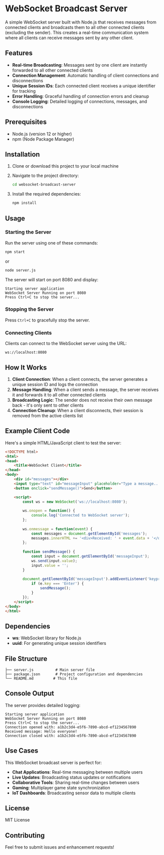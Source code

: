 # WebSocket Broadcast Server

A simple WebSocket server built with Node.js that receives messages from connected clients and broadcasts them to all other connected clients (excluding the sender). This creates a real-time communication system where all clients can receive messages sent by any other client.

## Features

- **Real-time Broadcasting**: Messages sent by one client are instantly forwarded to all other connected clients
- **Connection Management**: Automatic handling of client connections and disconnections
- **Unique Session IDs**: Each connected client receives a unique identifier for tracking
- **Error Handling**: Graceful handling of connection errors and cleanup
- **Console Logging**: Detailed logging of connections, messages, and disconnections

## Prerequisites

- Node.js (version 12 or higher)
- npm (Node Package Manager)

## Installation

1. Clone or download this project to your local machine

2. Navigate to the project directory:
   ```bash
   cd websocket-broadcast-server
   ```

3. Install the required dependencies:
   ```bash
   npm install
   ```

## Usage

### Starting the Server

Run the server using one of these commands:

```bash
npm start
```

or

```bash
node server.js
```

The server will start on port 8080 and display:
```
Starting server application
WebSocket Server Running on port 8080
Press Ctrl+C to stop the server...
```

### Stopping the Server

Press `Ctrl+C` to gracefully stop the server.

### Connecting Clients

Clients can connect to the WebSocket server using the URL:
```
ws://localhost:8080
```

## How It Works

1. **Client Connection**: When a client connects, the server generates a unique session ID and logs the connection
2. **Message Handling**: When a client sends a message, the server receives it and forwards it to all other connected clients
3. **Broadcasting Logic**: The sender does not receive their own message back - it's only sent to other clients
4. **Connection Cleanup**: When a client disconnects, their session is removed from the active clients list

## Example Client Code

Here's a simple HTML/JavaScript client to test the server:

```html
<!DOCTYPE html>
<html>
<head>
    <title>WebSocket Client</title>
</head>
<body>
    <div id="messages"></div>
    <input type="text" id="messageInput" placeholder="Type a message...">
    <button onclick="sendMessage()">Send</button>

    <script>
        const ws = new WebSocket('ws://localhost:8080');
        
        ws.onopen = function() {
            console.log('Connected to WebSocket server');
        };
        
        ws.onmessage = function(event) {
            const messages = document.getElementById('messages');
            messages.innerHTML += '<div>Received: ' + event.data + '</div>';
        };
        
        function sendMessage() {
            const input = document.getElementById('messageInput');
            ws.send(input.value);
            input.value = '';
        }
        
        document.getElementById('messageInput').addEventListener('keypress', function(e) {
            if (e.key === 'Enter') {
                sendMessage();
            }
        });
    </script>
</body>
</html>
```

## Dependencies

- **ws**: WebSocket library for Node.js
- **uuid**: For generating unique session identifiers

## File Structure

```
├── server.js          # Main server file
├── package.json       # Project configuration and dependencies
└── README.md         # This file
```

## Console Output

The server provides detailed logging:

```
Starting server application
WebSocket Server Running on port 8080
Press Ctrl+C to stop the server...
Connection opened with: a1b2c3d4-e5f6-7890-abcd-ef1234567890
Received message: Hello everyone!
Connection closed with: a1b2c3d4-e5f6-7890-abcd-ef1234567890
```

## Use Cases

This WebSocket broadcast server is perfect for:

- **Chat Applications**: Real-time messaging between multiple users
- **Live Updates**: Broadcasting status updates or notifications
- **Collaborative Tools**: Sharing real-time changes between users
- **Gaming**: Multiplayer game state synchronization
- **IoT Dashboards**: Broadcasting sensor data to multiple clients

## License

MIT License

## Contributing

Feel free to submit issues and enhancement requests!